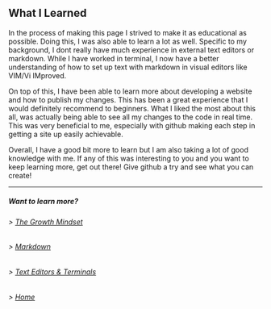 ## What I Learned

In the process of making this page I strived to make it as educational as possible. Doing this, I was also able to learn a lot as well. Specific to my background, I dont really have much experience in external text editors or markdown. While I have worked in terminal, I now have a better understanding of how to set up text with markdown in visual editors like VIM/Vi IMproved. 

On top of this, I have been able to learn more about developing a website and how to publish my changes. This has been a great experience that I would definitely recommend to beginners. What I liked the most about this all, was actually being able to see all my changes to the code in real time. This was very beneficial to me, especially with github making each step in getting a site up easily achievable. 

Overall, I have a good bit more to learn but I am also taking a lot of good knowledge with me. If any of this was interesting to you and you want to keep learning more, get out there! Give github a try and see what you can create!


----

##### Want to learn more?
###### > [_The Growth Mindset_](https://austinnich.github.io/reading-notes)
###### > [_Markdown_](https://austinnich.github.io/reading-notes/markdown)
###### > [_Text Editors & Terminals_](https://austinnich.github.io/reading-notes/texteditors-terminals)

###### > [_Home_](https://austinnich.github.io/reading-notes/home)